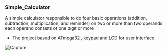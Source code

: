 ### **Simple_Calculator**
A simple calculator responsible to do four basic operations (addition, subtraction, multiplication, and reminder) on two or more than two operands each operand consists of one digit or more
- The project based on ATmega32 , keypad and LCD for user interface


![Capture](https://user-images.githubusercontent.com/75904835/131405300-cca5de82-59d9-46a4-a6b8-57826958d45c.PNG)
